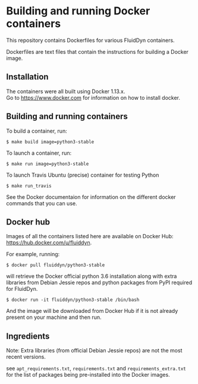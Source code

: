 # Building and running Docker containers

This repository contains Dockerfiles for various FluidDyn containers.

Dockerfiles are text files that contain the instructions for building a Docker
image.

## Installation
The containers were all built using Docker 1.13.x.  
Go to https://www.docker.com for information on how to install docker.

## Building and running containers

To build a container, run:

```$ make build image=python3-stable```

To launch a container, run:

```$ make run image=python3-stable```

To launch Travis Ubuntu (precise) container for testing Python

```$ make run_travis```

See the Docker documentaion for information on the different docker commands
that you can use.

## Docker hub

Images of all the containers listed here are available on Docker Hub:
https://hub.docker.com/u/fluiddyn.

For example, running:

```$ docker pull fluiddyn/python3-stable```

will retrieve the Docker official python 3.6 installation along with extra
libraries from Debian Jessie repos and python packages from PyPI required for
FluidDyn.

```$ docker run -it fluiddyn/python3-stable /bin/bash```

And the image will be downloaded from Docker Hub if it is not already present on your machine
and then run.

## Ingredients

Note: Extra libraries (from official Debian Jessie repos) are not the most
recent versions.

see `apt_requirements.txt`, `requirements.txt` and `requirements_extra.txt`
for the list of packages being pre-installed into the Docker images.
